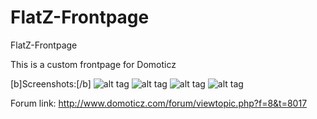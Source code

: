 # FlatZ-Frontpage
FlatZ-Frontpage

This is a custom frontpage for Domoticz

[b]Screenshots:[/b]
![alt tag](http://hnogames.nl/app/screenshots/FlatZ_device.png)
![alt tag](http://hnogames.nl/app/screenshots/FlatZ_graph.png)
![alt tag](http://hnogames.nl/app/screenshots/FlatZ_lichts.png)
![alt tag](http://hnogames.nl/app/screenshots/FlatZ_logs.png)


Forum link:
http://www.domoticz.com/forum/viewtopic.php?f=8&t=8017
